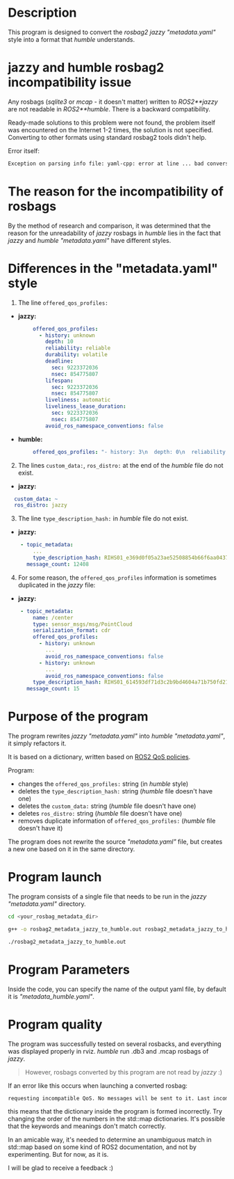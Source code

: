 # Description

This program is designed to convert the *rosbag2* *jazzy* *"metadata.yaml"* style into a format that *humble* understands.

# jazzy and humble rosbag2 incompatibility issue

Any rosbags (*sqlite3* or *mcap* - it doesn't matter) written to *ROS2**jazzy* are not readable in *ROS2**humble*. There is a backward compatibility.

Ready-made solutions to this problem were not found, the problem itself was encountered on the Internet 1-2 times, the solution is not specified. Converting to other formats using standard rosbag2 tools didn't help.

Error itself:
```bash
Exception on parsing info file: yaml-cpp: error at line ... bad conversion
```

# The reason for the incompatibility of rosbags

By the method of research and comparison, it was determined that the reason for the unreadability of *jazzy* rosbags in *humble* lies in the fact that *jazzy* and *humble* *"metadata.yaml"* have different styles.

# Differences in the "metadata.yaml" style

1) The line `offered_qos_profiles:`

- **jazzy:**
```yaml jazzy
        offered_qos_profiles:
          - history: unknown
            depth: 10
            reliability: reliable
            durability: volatile
            deadline:
              sec: 9223372036
              nsec: 854775807
            lifespan:
              sec: 9223372036
              nsec: 854775807
            liveliness: automatic
            liveliness_lease_duration:
              sec: 9223372036
              nsec: 854775807
            avoid_ros_namespace_conventions: false
```
- **humble:**
```yaml humble
        offered_qos_profiles: "- history: 3\n  depth: 0\n  reliability: 1\n  durability: 2\n  deadline:\n    sec: 9223372036\n    nsec: 854775807\n  lifespan:\n    sec: 9223372036\n    nsec: 854775807\n  liveliness: 1\n  liveliness_lease_duration:\n    sec: 9223372036\n    nsec: 854775807\n  avoid_ros_namespace_conventions: false"
```

2) The lines `custom_data:`, `ros_distro:` at the end of the *humble* file do not exist.

- **jazzy:**
```yaml jazzy
  custom_data: ~
  ros_distro: jazzy
```

3) The line `type_description_hash:` in *humble* file do not exist.

- **jazzy:**
```yaml jazzy
    - topic_metadata:
        ...
        type_description_hash: RIHS01_e369d0f05a23ae52508854b66f6aa0437f3449d652e8cbf22d5abe85d020f087
      message_count: 12408
```


4) For some reason, the `offered_qos_profiles` information is sometimes duplicated in the *jazzy* file:

- **jazzy:**
```yaml jazzy
    - topic_metadata:
        name: /center
        type: sensor_msgs/msg/PointCloud
        serialization_format: cdr
        offered_qos_profiles:
          - history: unknown
            ...
            avoid_ros_namespace_conventions: false
          - history: unknown
            ...
            avoid_ros_namespace_conventions: false
        type_description_hash: RIHS01_614593df71d3c2b9bd4604a71b750fd218f0d65c045ea988b713719455a65b3b
      message_count: 15
```

# Purpose of the program

The program rewrites *jazzy* *"metadata.yaml"* into *humble* *"metadata.yaml"*, it simply refactors it.

It is based on a dictionary, written based on [ROS2 QoS policies](https://docs.ros.org/en/humble/Concepts/Intermediate/About-Quality-of-Service-Settings.html).

Program:
- changes the `offered_qos_profiles:` string (in *humble* style)
- deletes the `type_description_hash:` string (*humble* file doesn't have one)
- deletes the `custom_data:` string (*humble* file doesn't have one)
- deletes `ros_distro:` string (*humble* file doesn't have one)
- removes duplicate information of `offered_qos_profiles:` (*humble* file doesn't have it)

The program does not rewrite the source *"metadata.yaml"* file, but creates a new one based on it in the same directory.

# Program launch

The program consists of a single file that needs to be run in the *jazzy* *"metadata.yaml"* directory.

```bash
cd <your_rosbag_metadata_dir>
```
```bash
g++ -o rosbag2_metadata_jazzy_to_humble.out rosbag2_metadata_jazzy_to_humble.cpp
```
```bash
./rosbag2_metadata_jazzy_to_humble.out
```
# Program Parameters

Inside the code, you can specify the name of the output yaml file, by default it is *"metadata_humble.yaml"*.

# Program quality

The program was successfully tested on several rosbacks, and everything was displayed properly in rviz. *humble* run .db3 and .mcap rosbags of *jazzy*.

> However, rosbags converted by this program are not read by *jazzy* :)

If an error like this occurs when launching a converted rosbag:

```bash
requesting incompatible QoS. No messages will be sent to it. Last incompatible policy: RELIABILITY_QOS_POLICY
```
this means that the dictionary inside the program is formed incorrectly. Try changing the order of the numbers in the std::map dictionaries. It's possible that the keywords and meanings don't match correctly.

In an amicable way, it's needed to determine an unambiguous match in std::map based on some kind of ROS2 documentation, and not by experimenting. But for now, as it is.

I will be glad to receive a feedback :)
